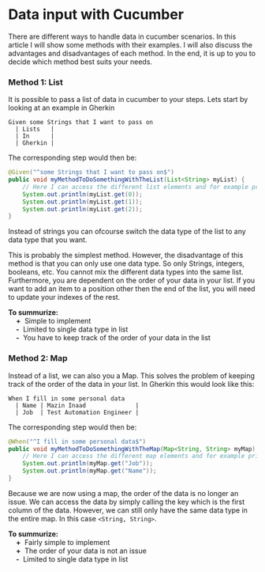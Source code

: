 # Data input with Cucumber

There are different ways to handle data in cucumber scenarios. In this article I will show some methods with their examples. I will also discuss the advantages and disadvantages of each method. In the end, it is up to you to decide which method best suits your needs.

### Method 1: List
It is possible to pass a list of data in cucumber to your steps. Lets start by looking at an example in Gherkin
```gherkin
Given some Strings that I want to pass on
  | Lists   |
  | In      |
  | Gherkin |
```

The corresponding step would then be:
```java
@Given("^some Strings that I want to pass on$")
public void myMethodToDoSomethingWithTheList(List<String> myList) {
    // Here I can access the different list elements and for example print them
    System.out.println(myList.get(0));
    System.out.println(myList.get(1));
    System.out.println(myList.get(2));
}
```
Instead of strings you can ofcourse switch the data type of the list to any data type that you want.

This is probably the simplest method. However, the disadvantage of this method is that you can only use one data type. So only Strings, integers, booleans, etc. You cannot mix the different data types into the same list. Furthermore, you are dependent on the order of your data in your list. If you want to add an item to a position other then the end of the list, you will need to update your indexes of the rest.

**To summurize:**  
&nbsp;&nbsp;&nbsp;&nbsp;**\+**&nbsp; Simple to implement  
&nbsp;&nbsp;&nbsp;&nbsp;**\-**&nbsp; Limited to single data type in list  
&nbsp;&nbsp;&nbsp;&nbsp;**\-**&nbsp; You have to keep track of the order of your data in the list  

### Method 2: Map
Instead of a list, we can also you a Map. This solves the problem of keeping track of the order of the data in your list. In Gherkin this would look like this:
```gherkin
When I fill in some personal data
  | Name | Mazin Inaad              |
  | Job  | Test Automation Engineer |
```

The corresponding step would then be:
```java
@When("^I fill in some personal data$")
public void myMethodToDoSomethingWithTheMap(Map<String, String> myMap) {
    // Here I can access the different map elements and for example print them
    System.out.println(myMap.get("Job"));
    System.out.println(myMap.get("Name"));
}
```
Because we are now using a map, the order of the data is no longer an issue. We can access the data by simply calling the key which is the first column of the data. However, we can still only have the same data type in the entire map. In this case `<String, String>`.

**To summurize:**  
&nbsp;&nbsp;&nbsp;&nbsp;**\+**&nbsp; Fairly simple to implement  
&nbsp;&nbsp;&nbsp;&nbsp;**\+**&nbsp; The order of your data is not an issue  
&nbsp;&nbsp;&nbsp;&nbsp;**\-**&nbsp; Limited to single data type in list  
